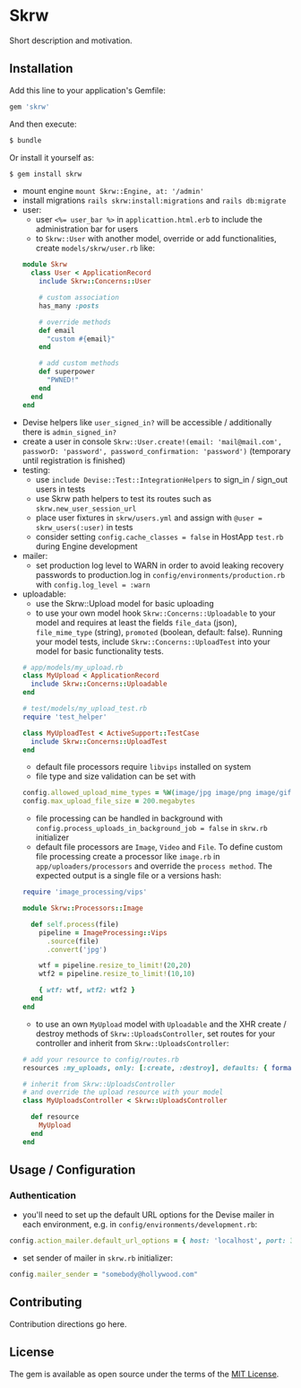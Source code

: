 # Skrw
Short description and motivation.

## Installation
Add this line to your application's Gemfile:

```ruby
gem 'skrw'
```

And then execute:
```bash
$ bundle
```

Or install it yourself as:
```bash
$ gem install skrw
```

- mount engine `mount Skrw::Engine, at: '/admin'`
- install migrations `rails skrw:install:migrations` and `rails db:migrate`
- user:
  - user `<%= user_bar %>` in `applicattion.html.erb` to include the administration bar for users
  - to `Skrw::User` with another model, override or add functionalities, create `models/skrw/user.rb` like:
  ```ruby
  module Skrw
    class User < ApplicationRecord
      include Skrw::Concerns::User

      # custom association
      has_many :posts

      # override methods
      def email
        "custom #{email}"
      end

      # add custom methods
      def superpower
        "PWNED!"
      end
    end
  end
  ```
- Devise helpers like `user_signed_in?` will be accessible / additionally there is `admin_signed_in?`
- create a user in console `Skrw::User.create!(email: 'mail@mail.com', passworD: 'password', password_confirmation: 'password')` (temporary until registration is finished)
- testing: 
  - use `include Devise::Test::IntegrationHelpers` to sign_in / sign_out users in tests
  - use Skrw path helpers to test its routes such as `skrw.new_user_session_url`
  - place user fixtures in `skrw/users.yml` and assign with `@user = skrw_users(:user)` in tests
  - consider setting `config.cache_classes = false` in HostApp `test.rb` during Engine development
- mailer:
  - set production log level to WARN in order to avoid leaking recovery passwords to production.log in `config/environments/production.rb` with `config.log_level = :warn`
- uploadable:
  - use the Skrw::Upload model for basic uploading
  - to use your own model hook `Skrw::Concerns::Uploadable` to your model and requires at least the fields `file_data` (json), `file_mime_type` (string), `promoted` (boolean, default: false). Running your model tests, include `Skrw::Concerns::UploadTest` into your model for basic functionality tests.
  ```ruby
  # app/models/my_upload.rb
  class MyUpload < ApplicationRecord
    include Skrw::Concerns::Uploadable
  end

  # test/models/my_upload_test.rb
  require 'test_helper'

  class MyUploadTest < ActiveSupport::TestCase
    include Skrw::Concerns::UploadTest
  end
  ```
  - default file processors require `libvips` installed on system
  - file type and size validation can be set with
  ```ruby
  config.allowed_upload_mime_types = %W(image/jpg image/png image/gif video/quicktime video/mp4)
  config.max_upload_file_size = 200.megabytes
  ```
  - file processing can be handled in background with `config.process_uploads_in_background_job = false` in `skrw.rb` initializer
  - default file processors are `Image`, `Video` and `File`. To define custom file processing create a processor like `image.rb` in `app/uploaders/processors` and override the `process method`. The expected output is a single file or a versions hash:
  ```ruby
  require 'image_processing/vips'

  module Skrw::Processors::Image

    def self.process(file)
      pipeline = ImageProcessing::Vips
        .source(file)
        .convert('jpg')

      wtf = pipeline.resize_to_limit!(20,20)
      wtf2 = pipeline.resize_to_limit!(10,10)

      { wtf: wtf, wtf2: wtf2 }
    end
  end
  ```
  - to use an own `MyUpload` model with `Uploadable` and the XHR create / destroy methods of `Skrw::UploadsController`, set routes for your controller and inherit from `Skrw::UploadsController`:
  ```ruby
  # add your resource to config/routes.rb
  resources :my_uploads, only: [:create, :destroy], defaults: { format: :json }

  # inherit from Skrw::UploadsController
  # and override the upload resource with your model
  class MyUploadsController < Skrw::UploadsController

    def resource
      MyUpload
    end
  end
  ```

## Usage / Configuration

### Authentication
- you'll need to set up the default URL options for the Devise mailer in each environment, e.g. in `config/environments/development.rb`:
```ruby
config.action_mailer.default_url_options = { host: 'localhost', port: 3000 }
```
- set sender of mailer in `skrw.rb` initializer:
```ruby
config.mailer_sender = "somebody@hollywood.com"
```

## Contributing
Contribution directions go here.

## License
The gem is available as open source under the terms of the [MIT License](https://opensource.org/licenses/MIT).
